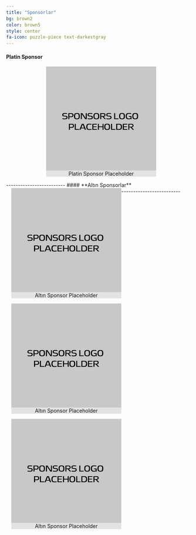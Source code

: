 ```yaml
---
title: "Sponsorlar"
bg: brown2
color: brown5
style: center
fa-icon: puzzle-piece text-darkestgray
---
```

#### **Platin Sponsor**
<center>
  <figure style="margin:0; margin-left:1em; margin-bottom:1em; padding:0; text-align:center; position:relative">
    <img src="../img/sponsor_placeholder.jpg" alt="" style="display:block; max-width:100%; margin:auto; padding:auto;"/>
    <figcaption style="position:absolute; left:0; bottom:0; width:100%; background: rgba(255,255,255,0.5);">Platin Sponsor Placeholder</figcaption>
  </figure>
</center>
-------------------------
#### **Altın Sponsorlar**
<center>
  <figure style="margin:0; margin-left:1em; margin-bottom:1em; padding:0; float:left; text-align:center; position:relative; background:#000">
    <img src="../img/sponsor_placeholder.jpg" alt="" style="display:block; max-width:100%; margin:auto; padding:auto;"/>
    <figcaption style="position:absolute; left:0; bottom:0; width:100%; background: rgba(255,255,255,0.5);">Altın Sponsor Placeholder</figcaption>
  </figure>
  <figure style="margin:0; margin-left:1em; margin-bottom:1em; padding:0; float:left; text-align:center; position:relative; background:#000">
    <img src="../img/sponsor_placeholder.jpg" alt="" style="display:block; max-width:100%; margin:auto; padding:auto;"/>
    <figcaption style="position:absolute; left:0; bottom:0; width:100%; background: rgba(255,255,255,0.5);">Altın Sponsor Placeholder</figcaption>
  </figure>
  <figure style="margin:0; margin-left:1em; margin-bottom:1em; padding:0; float:left; text-align:center; position:relative; background:#000">
    <img src="../img/sponsor_placeholder.jpg" alt="" style="display:block; max-width:100%; margin:auto; padding:auto;"/>
    <figcaption style="position:absolute; left:0; bottom:0; width:100%; background: rgba(255,255,255,0.5);">Altın Sponsor Placeholder</figcaption>
  </figure>
</center>
-------------------------
